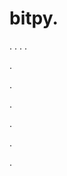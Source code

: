 # bitpy.
.
.
.
.












.






















































.
























.



























.

















































































.



























































.
